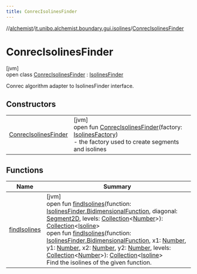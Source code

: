 ```yaml
---
title: ConrecIsolinesFinder
---
```

//[alchemist](../../../index.html)/[it.unibo.alchemist.boundary.gui.isolines](../index.html)/[ConrecIsolinesFinder](index.html)



# ConrecIsolinesFinder



[jvm]\
open class [ConrecIsolinesFinder](index.html) : [IsolinesFinder](../-isolines-finder/index.html)

Conrec algorithm adapter to IsolinesFinder interface.



## Constructors


| | |
|---|---|
| [ConrecIsolinesFinder](-conrec-isolines-finder.html) | [jvm]<br>open fun [ConrecIsolinesFinder](-conrec-isolines-finder.html)(factory: [IsolinesFactory](../-isolines-factory/index.html))<br>- the factory used to create segments and isolines |


## Functions


| Name | Summary |
|---|---|
| [findIsolines](find-isolines.html) | [jvm]<br>open fun [findIsolines](find-isolines.html)(function: [IsolinesFinder.BidimensionalFunction](../-isolines-finder/-bidimensional-function/index.html), diagonal: [Segment2D](../-segment2-d/index.html), levels: [Collection](https://docs.oracle.com/javase/8/docs/api/java/util/Collection.html)<[Number](https://docs.oracle.com/javase/8/docs/api/java/lang/Number.html)>): [Collection](https://docs.oracle.com/javase/8/docs/api/java/util/Collection.html)<[Isoline](../-isoline/index.html)><br>open fun [findIsolines](find-isolines.html)(function: [IsolinesFinder.BidimensionalFunction](../-isolines-finder/-bidimensional-function/index.html), x1: [Number](https://docs.oracle.com/javase/8/docs/api/java/lang/Number.html), y1: [Number](https://docs.oracle.com/javase/8/docs/api/java/lang/Number.html), x2: [Number](https://docs.oracle.com/javase/8/docs/api/java/lang/Number.html), y2: [Number](https://docs.oracle.com/javase/8/docs/api/java/lang/Number.html), levels: [Collection](https://docs.oracle.com/javase/8/docs/api/java/util/Collection.html)<[Number](https://docs.oracle.com/javase/8/docs/api/java/lang/Number.html)>): [Collection](https://docs.oracle.com/javase/8/docs/api/java/util/Collection.html)<[Isoline](../-isoline/index.html)><br>Find the isolines of the given function. |

